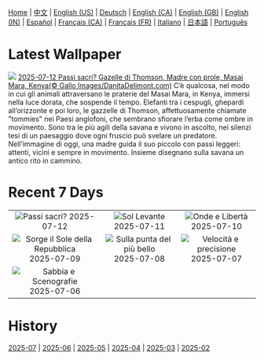 [Home](../README.md) | [中文](zh-CN.md) | [English (US)](en-US.md) | [Deutsch](de-DE.md) | [English (CA)](en-CA.md) | [English (GB)](en-GB.md) | [English (IN)](en-IN.md) | [Español](es-ES.md) | [Français (CA)](fr-CA.md) | [Français (FR)](fr-FR.md) | [Italiano](it-IT.md) | [日本語](ja-JP.md) | [Português](pt-BR.md)

# Latest Wallpaper
![](https://www.bing.com/th?id=OHR.ThomsonGazelle_IT-IT0397264762_UHD.jpg)
[2025-07-12 Passi sacri? Gazelle di Thomson, Madre con prole, Masai Mara, Kenya(© Gallo Images/DanitaDelimont.com)](https://www.bing.com/th?id=OHR.ThomsonGazelle_IT-IT0397264762_UHD.jpg)
C’è qualcosa, nel modo in cui gli animali attraversano le praterie del Masai Mara, in Kenya, immersi nella luce dorata, che sospende il tempo. Elefanti tra i cespugli, ghepardi all’orizzonte e poi loro, le gazzelle di Thomson, affettuosamente chiamate "tommies" nei Paesi anglofoni, che sembrano sfiorare l’erba come ombre in movimento. Sono tra le più agili della savana e vivono in ascolto, nei silenzi tesi di un paesaggio dove ogni fruscio può svelare un predatore. Nell’immagine di oggi, una madre guida il suo piccolo con passi leggeri: attenti, vicini e sempre in movimento. Insieme disegnano sulla savana un antico rito in cammino.

# Recent 7 Days
|  |  |  |
|:---:|:---:|:---:|
| ![](https://www.bing.com/th?id=OHR.ThomsonGazelle_IT-IT0397264762_400x240.jpg "Passi sacri?") 2025-07-12 | ![](https://www.bing.com/th?id=OHR.TokyoSunrise_IT-IT6877517307_400x240.jpg "Sol Levante") 2025-07-11 | ![](https://www.bing.com/th?id=OHR.BahamaBlues_IT-IT2994052693_400x240.jpg "Onde e Libertà") 2025-07-10 |
| ![](https://www.bing.com/th?id=OHR.ConstitucionStation_IT-IT2913035611_400x240.jpg "Sorge il Sole della Repubblica") 2025-07-09 | ![](https://www.bing.com/th?id=OHR.SecedaPeak_IT-IT2850226603_400x240.jpg "Sulla punta del più bello") 2025-07-08 | ![](https://www.bing.com/th?id=OHR.ShetlandGannets_IT-IT2720152530_400x240.jpg "Velocità e precisione") 2025-07-07 |
| ![](https://www.bing.com/th?id=OHR.MesquiteFlats_IT-IT2661681308_400x240.jpg "Sabbia e Scenografie") 2025-07-06 |  |  |

# History
[2025-07](../archives/wallpaper/it-IT/w_2025_07.md) | [2025-06](../archives/wallpaper/it-IT/w_2025_06.md) | [2025-05](../archives/wallpaper/it-IT/w_2025_05.md) | [2025-04](../archives/wallpaper/it-IT/w_2025_04.md) | [2025-03](../archives/wallpaper/it-IT/w_2025_03.md) | [2025-02](../archives/wallpaper/it-IT/w_2025_02.md)
